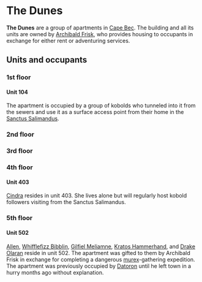 # The Dunes

**The Dunes** are a group of apartments in [Cape Bec](cape-bec.md). The building and all its units are owned by [Archibald Frisk](../citizenry/archibald-frisk.md), who provides housing to occupants in exchange for either rent or adventuring services.

## Units and occupants

### 1st floor

#### Unit 104

The apartment is occupied by a group of kobolds who tunneled into it from the sewers and use it as a surface access point from their home in the [Sanctus Salimandus](sanctus-salimandus.md).

### 2nd floor

### 3rd floor

### 4th floor

#### Unit 403

[Cindra](../citizenry/cindra.md) resides in unit 403. She lives alone but will regularly host kobold followers visiting from the Sanctus Salimandus.

### 5th floor

#### Unit 502

[Allen](../../verdancy/citizenry/allen.md), [Whifflefizz Bibblin](../citizenry/whifflefizz-bibblin.md), [Gilfiel Meliamne](../../verdancy/citizenry/gilfiel-meliamne.md), [Kratos Hammerhand](../../verdancy/citizenry/kratos-hammerhand.md), and [Drake Olaran](../../../organizations/reynards-den/members/drake-olaran.md) reside in unit 502. The apartment was gifted to them by Archibald Frisk in exchange for completing a dangerous [murex](../../../artifacts/murex/murex.md)-gathering expedition. The apartment was previously occupied by [Datoron](../citizenry/datoron.md) until he left town in a hurry months ago without explanation.
